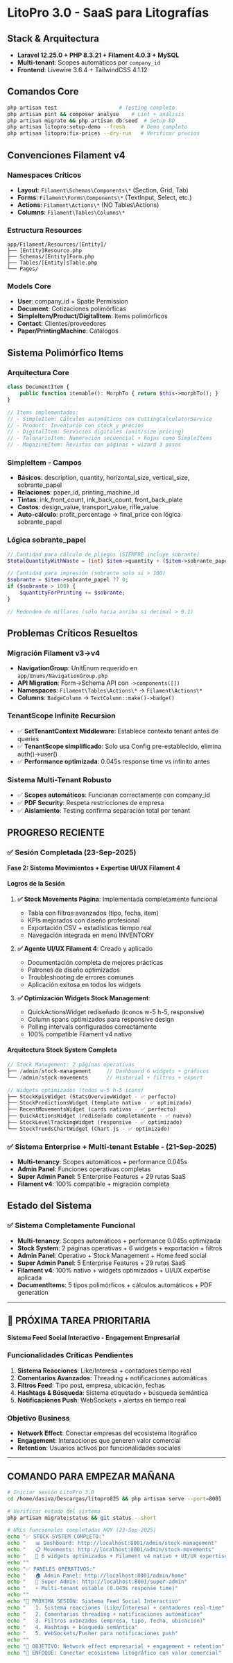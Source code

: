 # LitoPro 3.0 - SaaS para Litografías

## Stack & Arquitectura
- **Laravel 12.25.0 + PHP 8.3.21 + Filament 4.0.3 + MySQL**
- **Multi-tenant**: Scopes automáticos por `company_id`
- **Frontend**: Livewire 3.6.4 + TailwindCSS 4.1.12

## Comandos Core
```bash
php artisan test                    # Testing completo
php artisan pint && composer analyse    # Lint + análisis
php artisan migrate && php artisan db:seed  # Setup BD
php artisan litopro:setup-demo --fresh     # Demo completo
php artisan litopro:fix-prices --dry-run   # Verificar precios
```

## Convenciones Filament v4

### Namespaces Críticos
- **Layout**: `Filament\Schemas\Components\*` (Section, Grid, Tab)
- **Forms**: `Filament\Forms\Components\*` (TextInput, Select, etc.)
- **Actions**: `Filament\Actions\*` (NO Tables\Actions)
- **Columns**: `Filament\Tables\Columns\*`

### Estructura Resources
```
app/Filament/Resources/[Entity]/
├── [Entity]Resource.php
├── Schemas/[Entity]Form.php
├── Tables/[Entity]sTable.php
└── Pages/
```

### Models Core
- **User**: company_id + Spatie Permission
- **Document**: Cotizaciones polimórficas
- **SimpleItem/Product/DigitalItem**: Items polimórficos
- **Contact**: Clientes/proveedores
- **Paper/PrintingMachine**: Catálogos

## Sistema Polimórfico Items

### Arquitectura Core
```php
class DocumentItem {
    public function itemable(): MorphTo { return $this->morphTo(); }
}

// Items implementados:
// - SimpleItem: Cálculos automáticos con CuttingCalculatorService
// - Product: Inventario con stock y precios
// - DigitalItem: Servicios digitales (unit/size pricing)
// - TalonarioItem: Numeración secuencial + hojas como SimpleItems
// - MagazineItem: Revistas con páginas + wizard 3 pasos
```

### SimpleItem - Campos
- **Básicos**: description, quantity, horizontal_size, vertical_size, sobrante_papel
- **Relaciones**: paper_id, printing_machine_id
- **Tintas**: ink_front_count, ink_back_count, front_back_plate
- **Costos**: design_value, transport_value, rifle_value
- **Auto-cálculo**: profit_percentage → final_price con lógica sobrante_papel

### Lógica sobrante_papel
```php
// Cantidad para cálculo de pliegos (SIEMPRE incluye sobrante)
$totalQuantityWithWaste = (int) $item->quantity + ($item->sobrante_papel ?? 0);

// Cantidad para impresión (sobrante solo si > 100)
$sobrante = $item->sobrante_papel ?? 0;
if ($sobrante > 100) {
    $quantityForPrinting += $sobrante;
}

// Redondeo de millares (solo hacia arriba si decimal > 0.1)
```

## Problemas Críticos Resueltos

### Migración Filament v3→v4
- **NavigationGroup**: UnitEnum requerido en `app/Enums/NavigationGroup.php`
- **API Migration**: Form→Schema API con `->components([])`
- **Namespaces**: `Filament\Tables\Actions\*` → `Filament\Actions\*`
- **Columns**: `BadgeColumn` → `TextColumn::make()->badge()`

### TenantScope Infinite Recursion
- ✅ **SetTenantContext Middleware**: Establece contexto tenant antes de queries
- ✅ **TenantScope simplificado**: Solo usa Config pre-establecido, elimina auth()->user()
- ✅ **Performance optimizada**: 0.045s response time vs infinito antes

### Sistema Multi-Tenant Robusto
- ✅ **Scopes automáticos**: Funcionan correctamente con company_id
- ✅ **PDF Security**: Respeta restricciones de empresa
- ✅ **Aislamiento**: Testing confirma separación total por tenant

## PROGRESO RECIENTE

### ✅ Sesión Completada (23-Sep-2025)
**Fase 2: Sistema Movimientos + Expertise UI/UX Filament 4**

#### Logros de la Sesión
1. **✅ Stock Movements Página**: Implementada completamente funcional
   - Tabla con filtros avanzados (tipo, fecha, item)
   - KPIs mejorados con diseño profesional
   - Exportación CSV + estadísticas tiempo real
   - Navegación integrada en menú INVENTORY

2. **✅ Agente UI/UX Filament 4**: Creado y aplicado
   - Documentación completa de mejores prácticas
   - Patrones de diseño optimizados
   - Troubleshooting de errores comunes
   - Aplicación exitosa en todos los widgets

3. **✅ Optimización Widgets Stock Management**:
   - QuickActionsWidget rediseñado (iconos w-5 h-5, responsive)
   - Column spans optimizados para responsive design
   - Polling intervals configurados correctamente
   - 100% compatible Filament v4 nativo

#### Arquitectura Stock System Completa
```php
// Stock Management: 2 páginas operativas
├── /admin/stock-management     // Dashboard 6 widgets + gráficos
└── /admin/stock-movements      // Historial + filtros + export

// Widgets optimizados (todos w-5 h-5 icons)
├── StockKpisWidget (StatsOverviewWidget - ✅ perfecto)
├── StockPredictionsWidget (template nativo - ✅ optimizado)
├── RecentMovementsWidget (cards nativas - ✅ perfecto)
├── QuickActionsWidget (rediseñado completamente - ✅ nuevo)
├── StockLevelTrackingWidget (responsive - ✅ optimizado)
└── StockTrendsChartWidget (Chart.js - ✅ optimizado)
```

### ✅ Sistema Enterprise + Multi-tenant Estable - (21-Sep-2025)
- **Multi-tenancy**: Scopes automáticos + performance 0.045s
- **Admin Panel**: Funciones operativas completas
- **Super Admin Panel**: 5 Enterprise Features + 29 rutas SaaS
- **Filament v4**: 100% compatible + migración completa

## Estado del Sistema

### ✅ Sistema Completamente Funcional
- **Multi-tenancy**: Scopes automáticos + performance 0.045s optimizada
- **Stock System**: 2 páginas operativas + 6 widgets + exportación + filtros
- **Admin Panel**: Operativo + Stock Management + Home feed social
- **Super Admin Panel**: 5 Enterprise Features + 29 rutas SaaS
- **Filament v4**: 100% nativo + widgets optimizados + UI/UX expertise aplicada
- **DocumentItems**: 5 tipos polimórficos + cálculos automáticos + PDF generation

---

## 🎯 PRÓXIMA TAREA PRIORITARIA
**Sistema Feed Social Interactivo - Engagement Empresarial**

### Funcionalidades Críticas Pendientes
1. **Sistema Reacciones**: Like/Interesa + contadores tiempo real
2. **Comentarios Avanzados**: Threading + notificaciones automáticas
3. **Filtros Feed**: Tipo post, empresa, ubicación, fechas
4. **Hashtags & Búsqueda**: Sistema etiquetado + búsqueda semántica
5. **Notificaciones Push**: WebSockets + alertas en tiempo real

### Objetivo Business
- **Network Effect**: Conectar empresas del ecosistema litográfico
- **Engagement**: Interacciones que generen valor comercial
- **Retention**: Usuarios activos por funcionalidades sociales

---

## COMANDO PARA EMPEZAR MAÑANA
```bash
# Iniciar sesión LitoPro 3.0
cd /home/dasiva/Descargas/litopro825 && php artisan serve --port=8001

# Verificar estado del sistema
php artisan migrate:status && git status --short

# URLs funcionales completadas HOY (23-Sep-2025)
echo "✅ STOCK SYSTEM COMPLETO:"
echo "   📊 Dashboard: http://localhost:8001/admin/stock-management"
echo "   📋 Movements: http://localhost:8001/admin/stock-movements"
echo "   🎯 6 widgets optimizados + Filament v4 nativo + UI/UX expertise aplicada"
echo ""
echo "✅ PANELES OPERATIVOS:"
echo "   🏠 Admin Panel: http://localhost:8001/admin/home"
echo "   🚀 Super Admin: http://localhost:8001/super-admin"
echo "   ⚡ Multi-tenant estable (0.045s response time)"
echo ""
echo "🎯 PRÓXIMA SESIÓN: Sistema Feed Social Interactivo"
echo "   1. Sistema reacciones (Like/Interesa) + contadores real-time"
echo "   2. Comentarios threading + notificaciones automáticas"
echo "   3. Filtros avanzados (empresa, tipo, fecha, ubicación)"
echo "   4. Hashtags + búsqueda semántica"
echo "   5. WebSockets/Pusher para notificaciones push"
echo ""
echo "🎯 OBJETIVO: Network effect empresarial + engagement + retention"
echo "📍 ENFOQUE: Conectar ecosistema litográfico con valor comercial"
```